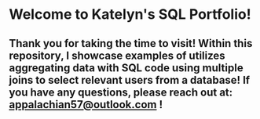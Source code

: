 # Welcome to **Katelyn's SQL Portfolio**!  
## Thank you for taking the time to visit! Within this repository,  I showcase examples of utilizes aggregating data with SQL code using multiple joins to select relevant users from a database! If you have any questions, please reach out at: appalachian57@outlook.com !

